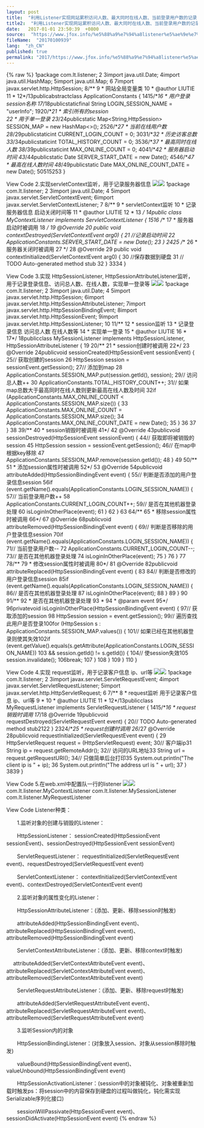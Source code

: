 ```yaml
---
layout: post
title:  "利用Listener实现网站累积访问人数、最大同时在线人数、当前登录用户数的记录"
title2:  "利用Listener实现网站累积访问人数、最大同时在线人数、当前登录用户数的记录"
date:   2017-01-01 23:50:39  +0800
source:  "https://www.jfox.info/%e5%88%a9%e7%94%a8listener%e5%ae%9e%e7%8e%b0%e7%bd%91%e7%ab%99%e7%b4%af%e7%a7%af%e8%ae%bf%e9%97%ae%e4%ba%ba%e6%95%b0-%e6%9c%80%e5%a4%a7%e5%90%8c%e6%97%b6%e5%9c%a8%e7%ba%bf%e4%ba%ba%e6%95%b0-%e5%bd%93.html"
fileName:  "20170100939"
lang:  "zh_CN"
published: true
permalink: "2017/https://www.jfox.info/%e5%88%a9%e7%94%a8listener%e5%ae%9e%e7%8e%b0%e7%bd%91%e7%ab%99%e7%b4%af%e7%a7%af%e8%ae%bf%e9%97%ae%e4%ba%ba%e6%95%b0-%e6%9c%80%e5%a4%a7%e5%90%8c%e6%97%b6%e5%9c%a8%e7%ba%bf%e4%ba%ba%e6%95%b0-%e5%bd%93.html"
---
```

{% raw %}
1package com.lt.listener;
     2 3import java.util.Date;
     4import java.util.HashMap;
     5import java.util.Map;
     6 7import javax.servlet.http.HttpSession;
     8/** 9 * 网站全局变量类
    10 * @author LIUTIE
    11 *
    12*/13publicabstractclass ApplicationConstants {
    1415/**16     * 用户登录session名称
    17*/18publicstaticfinal String LOGIN_SESSION_NAME = "userInfo";
    1920/**21     * 索引所有的session  
    22     * 用于单一登录
    23*/24publicstatic Map<String,HttpSession> SESSION_MAP = new HashMap<>();
    2526/**27     * 当前在线用户数
    28*/29publicstaticint CURRENT_LOGIN_COUNT = 0;
    3031/**32     * 历史访客总数
    33*/34publicstaticint TOTAL_HISTORY_COUNT = 0;
    3536/**37     * 最高同时在线人数
    38*/39publicstaticint MAX_ONLINE_COUNT = 0;
    4041/**42     * 服务器启动时间
    43*/44publicstatic Date SERVER_START_DATE = new Date();
    4546/**47     * 最高在线人数时间
    48*/49publicstatic Date MAX_ONLINE_COUNT_DATE = new Date();
    50515253 }

View Code
2.实现servletContext监听，用于记录服务器信息
![](/wp-content/uploads/2017/06/ContractedBlock.gif)![](/wp-content/uploads/2017/06/ExpandedBlockStart.gif)
     1package com.lt.listener;
     2 3import java.util.Date;
     4 5import javax.servlet.ServletContextEvent;
     6import javax.servlet.ServletContextListener;
     7 8/**
     9 * servletContext监听
    10 * 记录服务器信息 启动关闭时间等
    11 * @author LIUTIE
    12 *
    13 */
    14public class MyContextListener implements ServletContextListener {
    1516    /**
    17     * 服务器启动时被调用
    18     */
    19    @Override
    20    public void contextDestroyed(ServletContextEvent arg0) {
    21        //记录启动时间
    22        ApplicationConstants.SERVER_START_DATE = new Date();
    23    }
    2425    /**
    26     * 服务器关闭时被调用
    27     */
    28    @Override
    29    public void contextInitialized(ServletContextEvent arg0) {
    30        //保存数据到硬盘
    31        // TODO Auto-generated method stub
    32    }
    3334 }

View Code
3.实现 HttpSessionListener, HttpSessionAttributeListener监听，用于记录登录信息、访问总人数、在线人数，实现单一登录等
![](/wp-content/uploads/2017/06/ContractedBlock.gif)![](/wp-content/uploads/2017/06/ExpandedBlockStart.gif)
      1package com.lt.listener;
      2  3import java.util.Date;
      4  5import javax.servlet.http.HttpSession;
      6import javax.servlet.http.HttpSessionAttributeListener;
      7import javax.servlet.http.HttpSessionBindingEvent;
      8import javax.servlet.http.HttpSessionEvent;
      9import javax.servlet.http.HttpSessionListener;
     10 11/** 12 * session监听
     13 * 记录登录信息 访问总人数 在线人数等
     14 * 实现单一登录
     15 * @author LIUTIE
     16 *
     17*/ 18publicclass MySessionListener implements HttpSessionListener, HttpSessionAttributeListener {
     19 20/** 21     * session创建时被调用
     22*/ 23    @Override
     24publicvoid sessionCreated(HttpSessionEvent sessionEvent) {
     25// 获取创建的session 26         HttpSession session = sessionEvent.getSession();
     27// 添加到map 28        ApplicationConstants.SESSION_MAP.put(session.getId(), session);
     29// 访问总人数++ 30         ApplicationConstants.TOTAL_HISTORY_COUNT++;
     31// 如果map总数大于最高同时在线人数则更新最高在线人数及时间 32if (ApplicationConstants.MAX_ONLINE_COUNT < ApplicationConstants.SESSION_MAP.size()) {
     33             ApplicationConstants.MAX_ONLINE_COUNT = ApplicationConstants.SESSION_MAP.size();
     34             ApplicationConstants.MAX_ONLINE_COUNT_DATE = new Date();
     35        }
     36 37    }
     38 39/** 40     * session销毁时被调用
     41*/ 42    @Override
     43publicvoid sessionDestroyed(HttpSessionEvent sessionEvent) {
     44// 获取即将被销毁的session 45         HttpSession session = sessionEvent.getSession();
     46// 在map中根据key移除 47        ApplicationConstants.SESSION_MAP.remove(session.getId());
     48    }
     49 50/** 51     * 添加session属性时被调用
     52*/ 53    @Override
     54publicvoid attributeAdded(HttpSessionBindingEvent event) {
     55// 判断是否添加的用户登录信息session 56if (event.getName().equals(ApplicationConstants.LOGIN_SESSION_NAME)) {
     57// 当前登录用户数++ 58             ApplicationConstants.CURRENT_LOGIN_COUNT++;
     59// 是否在其他机器登录处理 60            isLoginInOtherPlace(event);
     61        }
     62    }
     63 64/** 65     * 移除session属性时被调用
     66*/ 67    @Override
     68publicvoid attributeRemoved(HttpSessionBindingEvent event) {
     69// 判断是否移除的用户登录信息session 70if (event.getName().equals(ApplicationConstants.LOGIN_SESSION_NAME)) {
     71// 当前登录用户数-- 72             ApplicationConstants.CURRENT_LOGIN_COUNT--;
     73// 是否在其他机器登录处理 74            isLoginInOtherPlace(event);
     75        }
     76    }
     77 78/** 79     * 修改session属性时被调用
     80*/ 81    @Override
     82publicvoid attributeReplaced(HttpSessionBindingEvent event) {
     83 84// 判断是否修改的用户登录信息session 85if (event.getName().equals(ApplicationConstants.LOGIN_SESSION_NAME)) {
     86// 是否在其他机器登录处理 87            isLoginInOtherPlace(event);
     88        }
     89    }
     90 91/** 92     * 是否在其他机器登录处理
     93     * 
     94     * @param event
     95*/ 96privatevoid isLoginInOtherPlace(HttpSessionBindingEvent event) {
     97// 获取添加的session 98         HttpSession session = event.getSession();
     99// 遍历查找此用户是否登录100for (HttpSession s : ApplicationConstants.SESSION_MAP.values()) {
    101// 如果已经在其他机器登录则使其失效102if (event.getValue().equals(s.getAttribute(ApplicationConstants.LOGIN_SESSION_NAME))
    103                     && session.getId() != s.getId()) {
    104// 使session失效105                session.invalidate();
    106break;
    107            }
    108        }
    109    }
    110 }

View Code
4.实现 request监听，用于记录客户信息 ip、url等
![](/wp-content/uploads/2017/06/ContractedBlock.gif)![](/wp-content/uploads/2017/06/ExpandedBlockStart.gif)
     1package com.lt.listener;
     2 3import javax.servlet.ServletRequestEvent;
     4import javax.servlet.ServletRequestListener;
     5import javax.servlet.http.HttpServletRequest;
     6 7/** 8 * request监听 用于记录客户信息 ip、url等
     9 * 
    10 * @author LIUTIE
    11 *
    12*/13publicclass MyRequestListener implements ServletRequestListener {
    1415/**16     * request销毁时调用
    17*/18    @Override
    19publicvoid requestDestroyed(ServletRequestEvent event) {
    20// TODO Auto-generated method stub2122    }
    2324/**25     * request创建时调用
    26*/27    @Override
    28publicvoid requestInitialized(ServletRequestEvent event) {
    29         HttpServletRequest request = (HttpServletRequest) event;
    30// 客户端ip31         String ip = request.getRemoteAddr();
    32// 访问的URL地址33         String url = request.getRequestURI();
    34// 只做简单后台打印35         System.out.println("The client ip is " + ip);
    36         System.out.println("The address url is " + url);
    37    }
    3839 }

View Code
5.在web.xml中配置队一行的listener
![](/wp-content/uploads/2017/06/ContractedBlock.gif)![](/wp-content/uploads/2017/06/ExpandedBlockStart.gif)
    <listener><listener-class>
                com.lt.listener.MyContextListener
            </listener-class></listener><listener><listener-class>
                com.lt.listener.MySessionListener
            </listener-class></listener><listener><listener-class>
                com.lt.listener.MyRequestListener
            </listener-class></listener>

View Code
Listener种类：

　　1.监听对象的创建与销毁的Listener：

　　HttpSessionListener： sessionCreated(HttpSessionEvent sessionEvent)、sessionDestroyed(HttpSessionEvent sessionEvent)

　　ServletRequestListener： requestInitialized(ServletRequestEvent event)、requestDestroyed(ServletRequestEvent event)

　　ServletContextListener： contextInitialized(ServletContextEvent event)、contextDestroyed(ServletContextEvent event)

　　2.监听对象的属性变化的Listener：

　　HttpSessionAttributeListener：(添加、更新、移除session时触发)

　　attributeAdded(HttpSessionBindingEvent event)、attributeReplaced(HttpSessionBindingEvent event)、attributeRemoved(HttpSessionBindingEvent event)

　　ServletContextAttributeListener：(添加、更新、移除context时触发)

　 attributeAdded(ServletContextAttributeEvent event)、attributeReplaced(ServletContextAttributeEvent event)、attributeRemoved(ServletContextAttributeEvent event) 

　　ServletRequestAttributeListener：(添加、更新、移除request时触发)

　　attributeAdded(ServletRequestAttributeEvent event)、attributeReplaced(ServletRequestAttributeEvent event)、attributeRemoved(ServletRequestAttributeEvent event) 

　　3.监听Session内的对象

　　HttpSessionBindingListener：(对象放入session、对象从session移除时触发)

　　valueBound(HttpSessionBindingEvent event)、valueUnbound(HttpSessionBindingEvent event)

　　HttpSessionActivationListener：(session中的对象被钝化、对象被重新加载时触发ps：将session中的内容保存到硬盘的过程叫做钝化，钝化需实现Serializable序列化接口)

　　sessionWillPassivate(HttpSessionEvent event)、sessionDidActivate(HttpSessionEvent event)
{% endraw %}
